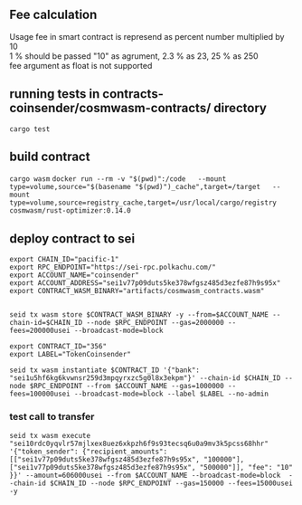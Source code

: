 
## Fee calculation

Usage fee in smart contract is represend as percent number multiplied by 10  
1 % should be passed "10" as agrument, 2.3 % as 23, 25 % as 250  
fee argument as float is not supported


## running tests in contracts-coinsender/cosmwasm-contracts/ directory

`cargo test`

## build contract
`cargo wasm`
`docker run --rm -v "$(pwd)":/code   --mount type=volume,source="$(basename "$(pwd)")_cache",target=/target   --mount type=volume,source=registry_cache,target=/usr/local/cargo/registry   cosmwasm/rust-optimizer:0.14.0`


## deploy contract to sei

``` 
export CHAIN_ID="pacific-1"
export RPC_ENDPOINT="https://sei-rpc.polkachu.com/"
export ACCOUNT_NAME="coinsender"
export ACCOUNT_ADDRESS="sei1v77p09duts5ke378wfgsz485d3ezfe87h9s95x"
export CONTRACT_WASM_BINARY="artifacts/cosmwasm_contracts.wasm"


seid tx wasm store $CONTRACT_WASM_BINARY -y --from=$ACCOUNT_NAME --chain-id=$CHAIN_ID --node $RPC_ENDPOINT --gas=2000000 --fees=200000usei --broadcast-mode=block

export CONTRACT_ID="356"
export LABEL="TokenCoinsender"

seid tx wasm instantiate $CONTRACT_ID '{"bank": "sei1u5hf6kg6kvwnsr259d3mpqyrxzc5g0l8x3ekpm"}' --chain-id $CHAIN_ID --node $RPC_ENDPOINT --from $ACCOUNT_NAME --gas=1000000 --fees=100000usei --broadcast-mode=block --label $LABEL --no-admin

```

### test call to transfer

```
seid tx wasm execute "sei10rdc0yqvlr57mjlxex8uez6xkpzh6f9s93tecsq6u0a9mv3k5pcss68hhr" '{"token_sender": {"recipient_amounts": [["sei1v77p09duts5ke378wfgsz485d3ezfe87h9s95x", "100000"], ["sei1v77p09duts5ke378wfgsz485d3ezfe87h9s95x", "500000"]], "fee": "10" }}' --amount=606000usei --from $ACCOUNT_NAME --broadcast-mode=block  --chain-id $CHAIN_ID --node $RPC_ENDPOINT --gas=150000 --fees=15000usei -y

```
